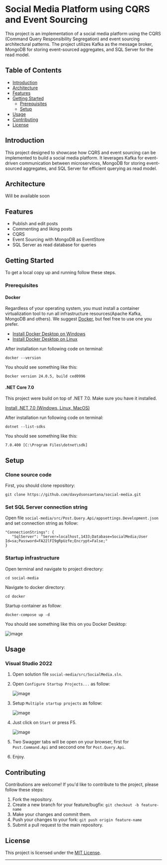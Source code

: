 
# Social Media Platform using CQRS and Event Sourcing

This project is an implementation of a social media platform using the CQRS (Command Query Responsibility Segregation) and event sourcing architectural patterns. The project utilizes Kafka as the message broker, MongoDB for storing event-sourced aggregates, and SQL Server for the read model.

## Table of Contents

- [Introduction](#introduction)
- [Architecture](#architecture)
- [Features](#features)
- [Getting Started](#getting-started)
  - [Prerequisites](#prerequisites)
  - [Setup](#setup)
- [Usage](#usage)
- [Contributing](#contributing)
- [License](#license)

## Introduction

This project designed to showcase how CQRS and event sourcing can be implemented to build a social media platform. It leverages Kafka for event-driven communication between microservices, MongoDB for storing event-sourced aggregates, and SQL Server for efficient querying as read model.

## Architecture

Will be available soon

## Features

- Publish and edit posts
- Commenting and liking posts
- CQRS
- Event Sourcing with MongoDB as EventStore
- SQL Server as read database for queries

## Getting Started

To get a local copy up and running follow these steps.

### Prerequisites
#### Docker
Regardless of your operating system, you must install a container virtualization tool to run all infrastructure resources(Apache Kafka, MongoDB and others). We suggest [Docker](https://www.docker.com/), but feel free to use one you prefer.

- [Install Docker Desktop on Windows](https://docs.docker.com/desktop/install/windows-install/)
- [Install Docker Desktop on Linux](https://docs.docker.com/desktop/install/linux-install/)

After installation run following code on terminal:

    docker --version
You should see something like this:

    Docker version 24.0.5, build ced0996

#### .NET Core 7.0
This project were build on top of .NET 7.0. Make sure you have it installed.

[Install .NET 7.0 (Windows, Linux, MacOS)](https://dotnet.microsoft.com/pt-br/download/dotnet/7.0)

After installation run following code on terminal:

    dotnet --list-sdks
You should see something like this:

    7.0.400 [C:\Program Files\dotnet\sdk]

## Setup
### Clone source code
First, you should clone repository: 

    git clone https://github.com/davydsonsantana/social-media.git

### Set SQL Server connection string
Open file `social-media/src/Post.Query.Api/appsettings.Development.json` and set connection string as follow:

    "ConnectionStrings": {
       "SqlServer": "Server=localhost,1433;Database=SocialMedia;User Id=sa;Password=FA22lFI9gRpUzfe;Encrypt=False;"
    }

### Startup infrastructure
Open terminal and navigate to project directory: 

    cd social-media
Navigate to docker directory: 

    cd docker
Startup container as follow:

    docker-compose up -d

You should see something like this on you Docker Desktop:

![image](https://github.com/davydsonsantana/social-media/assets/1733168/ffa8bfb2-32fb-4db3-b50c-52a244e2c753)


## Usage

### Visual Studio 2022

1. Open solution file `social-media/src/SocialMedia.sln`.
2. Open `Configure Startup Projects...` as follow:
   
   ![image](https://github.com/davydsonsantana/social-media/assets/1733168/c9925c91-ca05-4a2f-8e85-aaa6e5bed9a7)
   
3. Setup `Multiple startup projects` as follow:
   
   ![image](https://github.com/davydsonsantana/social-media/assets/1733168/2cbfad05-0008-44f6-beca-0323ab0ee268)
   
4. Just click on `Start` or press F5.
  
    ![image](https://github.com/davydsonsantana/social-media/assets/1733168/1ff27b8b-4912-4533-af4b-f9c3aeca8ed1)

5. Two Swagger tabs will be open on your browser, first for `Post.Command.Api` and seccond one for `Post.Query.Api`.
6. Enjoy.

## Contributing

Contributions are welcome! If you'd like to contribute to the project, please follow these steps:

1. Fork the repository.
2. Create a new branch for your feature/bugfix: `git checkout -b feature-name`
3. Make your changes and commit them.
4. Push your changes to your fork: `git push origin feature-name`
5. Submit a pull request to the main repository.

## License

This project is licensed under the [MIT License](LICENSE).

---

